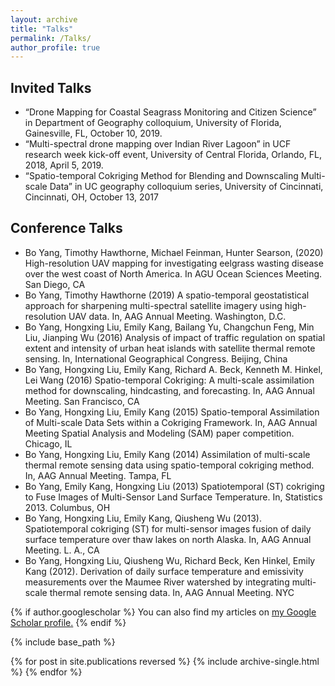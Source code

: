 ```yaml
---
layout: archive
title: "Talks"
permalink: /Talks/
author_profile: true
---
```

## Invited Talks 
* “Drone Mapping for Coastal Seagrass Monitoring and Citizen Science” in Department of Geography colloquium, University of Florida, Gainesville, FL, October 10, 2019.
*  “Multi-spectral drone mapping over Indian River Lagoon” in UCF research week kick-off event, University of Central Florida, Orlando, FL, 2018, April 5, 2019.
* “Spatio-temporal Cokriging Method for Blending and Downscaling Multi-scale Data” in UC geography colloquium series, University of Cincinnati, Cincinnati, OH, October 13, 2017

## Conference Talks
* Bo Yang, Timothy Hawthorne, Michael Feinman, Hunter Searson, (2020) High-resolution UAV mapping for investigating eelgrass wasting disease over the west coast of North America. In AGU Ocean Sciences Meeting. San Diego, CA
* Bo Yang, Timothy Hawthorne (2019) A spatio-temporal geostatistical approach for sharpening multi-spectral satellite imagery using high-resolution UAV data. In, AAG Annual Meeting. Washington, D.C.
* Bo Yang, Hongxing Liu, Emily Kang, Bailang Yu, Changchun Feng, Min Liu, Jianping Wu (2016) Analysis of impact of traffic regulation on spatial extent and intensity of urban heat islands with satellite thermal remote sensing. In, International Geographical Congress. Beijing, China
* Bo Yang, Hongxing Liu, Emily Kang, Richard A. Beck, Kenneth M. Hinkel, Lei Wang (2016) Spatio-temporal Cokriging: A multi-scale assimilation method for downscaling, hindcasting, and forecasting. In, AAG Annual Meeting. San Francisco, CA
* Bo Yang, Hongxing Liu, Emily Kang (2015) Spatio-temporal Assimilation of Multi-scale Data Sets within a Cokriging Framework. In, AAG Annual Meeting Spatial Analysis and Modeling (SAM) paper competition. Chicago, IL
* Bo Yang, Hongxing Liu, Emily Kang (2014) Assimilation of multi-scale thermal remote sensing data using spatio-temporal cokriging method. In, AAG Annual Meeting. Tampa, FL
* Bo Yang, Emily Kang, Hongxing Liu (2013) Spatiotemporal (ST) cokriging to Fuse Images of Multi-Sensor Land Surface Temperature. In, Statistics 2013. Columbus, OH
* Bo Yang, Hongxing Liu, Emily Kang, Qiusheng Wu (2013). Spatiotemporal cokriging (ST) for multi-sensor images fusion of daily surface temperature over thaw lakes on north Alaska. In, AAG Annual Meeting. L. A., CA
* Bo Yang, Hongxing Liu, Qiusheng Wu, Richard Beck, Ken Hinkel, Emily Kang (2012). Derivation of daily surface temperature and emissivity measurements over the Maumee River watershed by integrating multi-scale thermal remote sensing data. In, AAG Annual Meeting. NYC









{% if author.googlescholar %}
  You can also find my articles on <u><a href="{{author.googlescholar}}">my Google Scholar profile</a>.</u>
{% endif %}

{% include base_path %}

{% for post in site.publications reversed %}
  {% include archive-single.html %}
{% endfor %}
